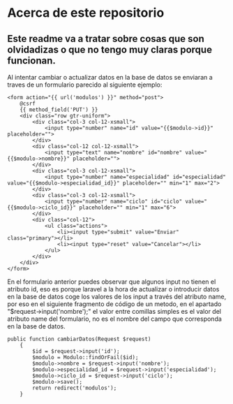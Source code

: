 # Acerca de este repositorio

## Este readme va a tratar sobre cosas que son olvidadizas o que no tengo muy claras porque funcionan.

Al intentar cambiar o actualizar datos en la base de datos se enviaran a traves de un formulario parecido al siguiente ejemplo:

```
<form action="{{ url('modulos') }}" method="post">
    @csrf
    {{ method_field('PUT') }}
    <div class="row gtr-uniform">
        <div class="col-3 col-12-xsmall">
            <input type="number" name="id" value="{{$modulo->id}}" placeholder="">
        </div>
        <div class="col-12 col-12-xsmall">
            <input type="text" name="nombre" id="nombre" value="{{$modulo->nombre}}" placeholder="">
        </div>
        <div class="col-3 col-12-xsmall">
            <input type="number" name="especialidad" id="especialidad" value="{{$modulo->especialidad_id}}" placeholder="" min="1" max="2">
        </div>
        <div class="col-3 col-12-xsmall">
            <input type="number" name="ciclo" id="ciclo" value="{{$modulo->ciclo_id}}" placeholder="" min="1" max="6">
        </div>
        <div class="col-12">
            <ul class="actions">
                <li><input type="submit" value="Enviar" class="primary"></li>
                <li><input type="reset" value="Cancelar"></li>
            </ul>
        </div>
    </div>
</form>
```

En el formulario anterior puedes observar que algunos input no tienen el atributo id, eso es porque laravel a la hora de actualizar o introducir datos en la base de datos coge los valores de los input a través del atributo name, por eso en el siguiente fragmento de código de un metodo, en el apartado "$request->input('nombre');" el valor entre comillas simples es el valor del atributo name del formulario, no es el nombre del campo que corresponda en la base de datos.

```
public function cambiarDatos(Request $request)
    {
        $id = $request->input('id');
        $modulo = Modulo::findOrFail($id);
        $modulo->nombre = $request->input('nombre');
        $modulo->especialidad_id = $request->input('especialidad');
        $modulo->ciclo_id = $request->input('ciclo');
        $modulo->save();
        return redirect('modulos');
    }
```
